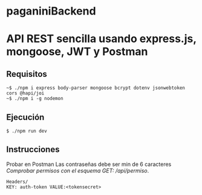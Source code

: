# paganiniBackend
# API REST sencilla usando express.js, mongoose, JWT y Postman

## Requisitos
```
~$ ./npm i express body-parser mongoose bcrypt dotenv jsonwebtoken cors @hapi/joi
~$ ./npm i -g nodemon
```
## Ejecución
``` 
$ ./npm run dev
```
## Instrucciones

Probar en Postman
Las contraseñas debe ser min de 6 caracteres
*Comprobar permisos con el esquema GET: /api/permiso*.


```
Headers/
KEY: auth-token VALUE:<tokensecret>
```
